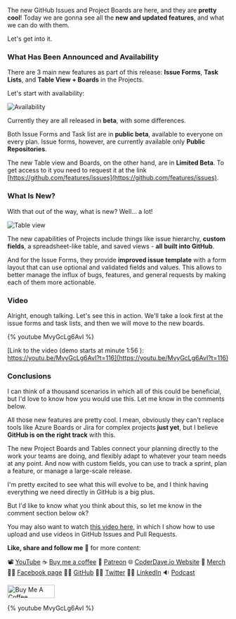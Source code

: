 The new GitHub Issues and Project Boards are here, and they are __pretty cool__! Today we are gonna see all the __new and updated features__, and what we can do with them.

Let's get into it.

### What Has Been Announced and Availability

There are 3 main new features as part of this release: __Issue Forms__, __Task Lists__, and __Table View + Boards__ in the Projects.

Let's start with availability:

![Availability](https://dev-to-uploads.s3.amazonaws.com/uploads/articles/41i0ahrk3lkqazp0ovg1.png)

Currently they are all released in __beta__, with some differences.

Both Issue Forms and Task list are in __public beta__, available to everyone on every plan. Issue forms, however, are currently available only __Public Repositories__.

The new Table view and Boards, on the other hand, are in __Limited Beta__. To get access to it you need to request it at the link [https://github.com/features/issues](https://github.com/features/issues).

### What Is New?

With that out of the way, what is new? Well... a lot!

![Table view](https://dev-to-uploads.s3.amazonaws.com/uploads/articles/bysxan0n4toy466qe1ke.png)

The new capabilities of Projects include things like issue hierarchy, __custom fields__, a spreadsheet-like table, and saved views - __all built into GitHub__.

And for the Issue Forms, they provide __improved issue template__ with a form layout that can use optional and validated fields and values. This allows to better manage the influx of bugs, features, and general requests by making each of them more actionable.

### Video

Alright, enough talking. Let's see this in action. We'll take a look first at the issue forms and task lists, and then we will move to the new boards.

{% youtube MvyGcLg6AvI %}

[Link to the video (demo starts at minute 1:56 ): https://youtu.be/MvyGcLg6AvI?t=116](https://youtu.be/MvyGcLg6AvI?t=116)

### Conclusions

I can think of a thousand scenarios in which all of this could be beneficial, but I'd love to know how you would use this. Let me know in the comments below.

All those new features are pretty cool. I mean, obviously they can't replace tools like Azure Boards or Jira for complex projects __just yet__, but I believe __GitHub is on the right track__ with this.

The new Project Boards and Tables connect your planning directly to the work your teams are doing, and flexibly adapt to whatever your team needs at any point. And now with custom fields, you can use to track a sprint, plan a feature, or manage a large-scale release.

I'm pretty excited to see what this will evolve to be, and I think having everything we need directly in GitHub is a big plus.

But I'd like to know what you think about this, so let me know in the comment section below ok?

You may also want to watch [this video here](https://youtu.be/h6fOErvWIGI), in which I show how to use upload and use videos in GitHub Issues and Pull Requests.

__Like, share and follow me__ 🚀 for more content:

📽 [YouTube](https://www.youtube.com/CoderDave)
☕ [Buy me a coffee](https://buymeacoffee.com/CoderDave)
💖 [Patreon](https://patreon.com/CoderDave)
🌐 [CoderDave.io Website](https://coderdave.io)
👕 [Merch](https://geni.us/cdmerch)
👦🏻 [Facebook page](https://www.facebook.com/CoderDaveYT)
🐱‍💻 [GitHub](https://github.com/n3wt0n)
👲🏻 [Twitter](https://www.twitter.com/davide.benvegnu)
👴🏻 [LinkedIn](https://www.linkedin.com/in/davidebenvegnu/)
🔉 [Podcast](https://geni.us/cdpodcast)

<a href="https://www.buymeacoffee.com/CoderDave" target="_blank"><img src="https://cdn.buymeacoffee.com/buttons/v2/default-yellow.png" alt="Buy Me A Coffee" style="height: 30px !important; width: 108px !important;" ></a>

{% youtube MvyGcLg6AvI %}